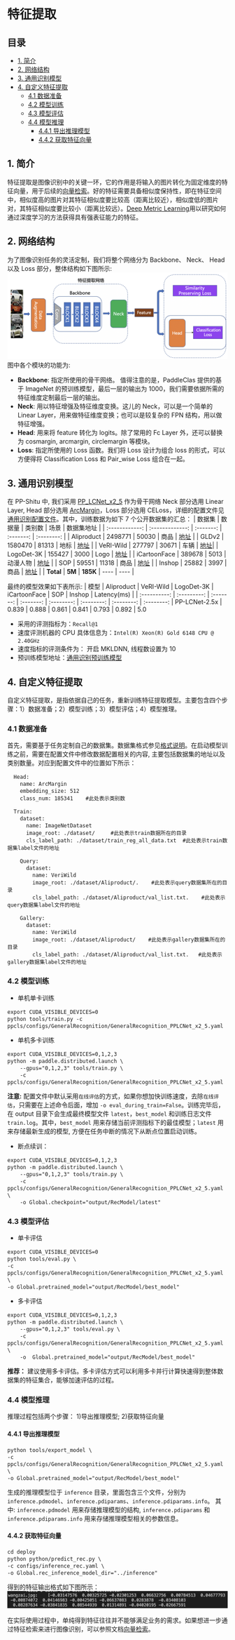 # 特征提取

## 目录

- [1. 简介](#1)
- [2. 网络结构](#2)
- [3. 通用识别模型](#3)
- [4. 自定义特征提取](#4)
  - [4.1 数据准备](#4.1)
  - [4.2 模型训练](#4.2)
  - [4.3 模型评估](#4.3)
  - [4.4 模型推理](#4.4)
    - [4.4.1 导出推理模型](#4.4.1)
    - [4.4.2 获取特征向量](#4.4.2)

<a name="1"></a> 

## 1. 简介

特征提取是图像识别中的关键一环，它的作用是将输入的图片转化为固定维度的特征向量，用于后续的[向量检索](./vector_search.md)。好的特征需要具备相似度保持性，即在特征空间中，相似度高的图片对其特征相似度要比较高（距离比较近），相似度低的图片对，其特征相似度要比较小（距离比较远）。[Deep Metric Learning](../algorithm_introduction/metric_learning.md)用以研究如何通过深度学习的方法获得具有强表征能力的特征。

<a name="2"></a> 

## 2. 网络结构
为了图像识别任务的灵活定制，我们将整个网络分为 Backbone、 Neck、 Head 以及 Loss 部分，整体结构如下图所示:
![](../../images/feature_extraction_framework.png)
图中各个模块的功能为:

- **Backbone**: 指定所使用的骨干网络。 值得注意的是，PaddleClas 提供的基于 ImageNet 的预训练模型，最后一层的输出为 1000，我们需要依据所需的特征维度定制最后一层的输出。
- **Neck**: 用以特征增强及特征维度变换。这儿的 Neck，可以是一个简单的 Linear Layer，用来做特征维度变换；也可以是较复杂的 FPN 结构，用以做特征增强。
- **Head**: 用来将 feature 转化为 logits。除了常用的 Fc Layer 外，还可以替换为 cosmargin, arcmargin, circlemargin 等模块。
- **Loss**: 指定所使用的 Loss 函数。我们将 Loss 设计为组合 loss 的形式，可以方便得将 Classification Loss 和 Pair_wise Loss 组合在一起。

<a name="3"></a> 

## 3. 通用识别模型

在 PP-Shitu 中, 我们采用 [PP_LCNet_x2_5](../models/PP-LCNet.md) 作为骨干网络 Neck 部分选用 Linear Layer, Head 部分选用 [ArcMargin](../../../ppcls/arch/gears/arcmargin.py)，Loss 部分选用 CELoss，详细的配置文件见[通用识别配置文件](../../../ppcls/configs/GeneralRecognition/GeneralRecognition_PPLCNet_x2_5.yaml)。其中，训练数据为如下 7 个公开数据集的汇总：
| 数据集       | 数据量   | 类别数   | 场景  | 数据集地址 |
| :------------:  | :-------------: | :-------: | :-------: | :--------: |
| Aliproduct | 2498771 | 50030 | 商品 | [地址](https://retailvisionworkshop.github.io/recognition_challenge_2020/) |
| GLDv2 | 1580470 | 81313  | 地标 | [地址](https://github.com/cvdfoundation/google-landmark) |
| VeRI-Wild | 277797 | 30671 | 车辆 | [地址](https://github.com/PKU-IMRE/VERI-Wild)|
| LogoDet-3K | 155427 | 3000 | Logo | [地址](https://github.com/Wangjing1551/LogoDet-3K-Dataset) |
| iCartoonFace | 389678 | 5013  | 动漫人物 | [地址](http://challenge.ai.iqiyi.com/detail?raceId=5def69ace9fcf68aef76a75d) |
| SOP | 59551 | 11318  | 商品 | [地址](https://cvgl.stanford.edu/projects/lifted_struct/) |
| Inshop | 25882 | 3997  | 商品 | [地址](http://mmlab.ie.cuhk.edu.hk/projects/DeepFashion.html) |
| **Total** | **5M** | **185K**  | ---- | ---- |

最终的模型效果如下表所示:
| 模型       | Aliproduct  | VeRI-Wild  |  LogoDet-3K |  iCartoonFace | SOP | Inshop | Latency(ms) |
| :----------:  | :---------: | :-------: | :-------: | :--------: | :--------: | :--------: | :--------: |
PP-LCNet-2.5x | 0.839 | 0.888 | 0.861 | 0.841 | 0.793 | 0.892 | 5.0
* 采用的评测指标为：`Recall@1`
* 速度评测机器的 CPU 具体信息为：`Intel(R) Xeon(R) Gold 6148 CPU @ 2.40GHz`
* 速度指标的评测条件为： 开启 MKLDNN, 线程数设置为 10
* 预训练模型地址：[通用识别预训练模型](https://paddle-imagenet-models-name.bj.bcebos.com/dygraph/rec/models/pretrain/general_PPLCNet_x2_5_pretrained_v1.0.pdparams)

<a name="4"></a> 

## 4. 自定义特征提取

自定义特征提取，是指依据自己的任务，重新训练特征提取模型。主要包含四个步骤：1）数据准备；2）模型训练；3）模型评估；4）模型推理。

<a name="4.1"></a> 

### 4.1 数据准备

首先，需要基于任务定制自己的数据集。数据集格式参见[格式说明](https://github.com/PaddlePaddle/PaddleClas/blob/develop/docs/zh_CN/data_preparation/recognition_dataset.md#%E6%95%B0%E6%8D%AE%E9%9B%86%E6%A0%BC%E5%BC%8F%E8%AF%B4%E6%98%8E)。在启动模型训练之前，需要在配置文件中修改数据配置相关的内容, 主要包括数据集的地址以及类别数量。对应到配置文件中的位置如下所示：
```
  Head:
    name: ArcMargin 
    embedding_size: 512
    class_num: 185341    #此处表示类别数
```
```
  Train:
    dataset:
      name: ImageNetDataset
      image_root: ./dataset/     #此处表示train数据所在的目录
      cls_label_path: ./dataset/train_reg_all_data.txt  #此处表示train数据集label文件的地址
```
```
    Query:
      dataset: 
        name: VeriWild
        image_root: ./dataset/Aliproduct/.    #此处表示query数据集所在的目录
        cls_label_path: ./dataset/Aliproduct/val_list.txt.    #此处表示query数据集label文件的地址
```
```
    Gallery:
      dataset: 
        name: VeriWild
        image_root: ./dataset/Aliproduct/    #此处表示gallery数据集所在的目录
        cls_label_path: ./dataset/Aliproduct/val_list.txt.   #此处表示gallery数据集label文件的地址
```

<a name="4.2"></a> 

### 4.2 模型训练

- 单机单卡训练
```shell
export CUDA_VISIBLE_DEVICES=0
python tools/train.py -c ppcls/configs/GeneralRecognition/GeneralRecognition_PPLCNet_x2_5.yaml
```
- 单机多卡训练
```shell
export CUDA_VISIBLE_DEVICES=0,1,2,3
python -m paddle.distributed.launch \
    --gpus="0,1,2,3" tools/train.py \
    -c ppcls/configs/GeneralRecognition/GeneralRecognition_PPLCNet_x2_5.yaml
```
**注意:** 
配置文件中默认采用`在线评估`的方式，如果你想加快训练速度，去除`在线评估`，只需要在上述命令后面，增加 `-o eval_during_train=False`。训练完毕后，在 output 目录下会生成最终模型文件 `latest`，`best_model` 和训练日志文件 `train.log`。其中，`best_model` 用来存储当前评测指标下的最佳模型；`latest` 用来存储最新生成的模型, 方便在任务中断的情况下从断点位置启动训练。

- 断点续训：
```shell
export CUDA_VISIBLE_DEVICES=0,1,2,3
python -m paddle.distributed.launch \
    --gpus="0,1,2,3" tools/train.py \
    -c ppcls/configs/GeneralRecognition/GeneralRecognition_PPLCNet_x2_5.yaml \
    -o Global.checkpoint="output/RecModel/latest"
```

<a name="4.3"></a> 

### 4.3 模型评估

- 单卡评估
```shell
export CUDA_VISIBLE_DEVICES=0
python tools/eval.py \
-c ppcls/configs/GeneralRecognition/GeneralRecognition_PPLCNet_x2_5.yaml \
-o Global.pretrained_model="output/RecModel/best_model"
```

- 多卡评估
```shell
export CUDA_VISIBLE_DEVICES=0,1,2,3
python -m paddle.distributed.launch \
    --gpus="0,1,2,3" tools/eval.py \
    -c  ppcls/configs/GeneralRecognition/GeneralRecognition_PPLCNet_x2_5.yaml \
    -o  Global.pretrained_model="output/RecModel/best_model"
```
**推荐：** 建议使用多卡评估。多卡评估方式可以利用多卡并行计算快速得到整体数据集的特征集合，能够加速评估的过程。

<a name="4.4"></a> 

### 4.4 模型推理

推理过程包括两个步骤： 1)导出推理模型; 2)获取特征向量

<a name="4.4.1"></a> 

#### 4.4.1 导出推理模型

```
python tools/export_model \
-c ppcls/configs/GeneralRecognition/GeneralRecognition_PPLCNet_x2_5.yaml \
-o Global.pretrained_model="output/RecModel/best_model"
```
生成的推理模型位于 `inference` 目录，里面包含三个文件，分别为 `inference.pdmodel`、`inference.pdiparams`、`inference.pdiparams.info`。
其中: `inference.pdmodel` 用来存储推理模型的结构, `inference.pdiparams` 和 `inference.pdiparams.info` 用来存储推理模型相关的参数信息。

<a name="4.4.2"></a> 

#### 4.4.2 获取特征向量

```
cd deploy
python python/predict_rec.py \
-c configs/inference_rec.yaml \
-o Global.rec_inference_model_dir="../inference"
```
得到的特征输出格式如下图所示：
![](../../images/feature_extraction_output.png)

在实际使用过程中，单纯得到特征往往并不能够满足业务的需求。如果想进一步通过特征检索来进行图像识别，可以参照文档[向量检索](./vector_search.md)。
